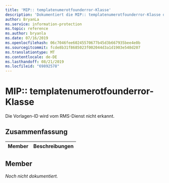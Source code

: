 ```yaml
---
title: 'MIP:: templatenumerotfounderror-Klasse'
description: 'Dokumentiert die MIP:: templatenumerotfounderror-Klasse des Microsoft Information Protection (MIP) SDK.'
author: BryanLa
ms.service: information-protection
ms.topic: reference
ms.author: bryanla
ms.date: 07/16/2019
ms.openlocfilehash: 06c7046fee60245570677b45d3b667935bee4e0b
ms.sourcegitcommit: fcde8b31f8685023f002044d3a1d1903e548d207
ms.translationtype: MT
ms.contentlocale: de-DE
ms.lasthandoff: 08/21/2019
ms.locfileid: "69892578"
---
```

# <a name="class-miptemplatenotfounderror"></a>MIP:: templatenumerotfounderror-Klasse 
Die Vorlagen-ID wird vom RMS-Dienst nicht erkannt.
  
## <a name="summary"></a>Zusammenfassung
 Member                        | Beschreibungen                                
--------------------------------|---------------------------------------------
  
## <a name="members"></a>Member
_Noch nicht dokumentiert._
